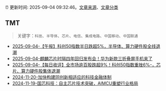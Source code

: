 :alarm_clock: 更新时间: 2025-09-04 09:32:46。[文章来源](/README.md)、[文章分类](/TAGS.md)

## TMT


> 关键字：`科技`、`半导体`、`芯片`、`电信`、`集成电路`、`中国移动`、`中国联通`



- [2025-09-04-【午报】科创50指数半日跌超5%，半导体、算力硬件股全线退潮](https://www.cls.cn/detail/2135374) 
- [2025-09-04-麒麟芯片时隔四年回归发布会！华为新款三折叠屏手机来了](https://www.cls.cn/detail/2135652) 
- [2025-09-04-【每日收评】全市场逾百股跌超9%！科创50指数重挫6%-，芯片、算力硬件股集体退潮](https://www.cls.cn/detail/2135687) 
- [2024-11-20-加快构建同创新相适应的科技金融体制](https://xueqiu.com/9193403816/313561745) 
- [2024-11-19-国芯科技：自主芯片技术突破，AIMCU重塑行业格局](https://xueqiu.com/8151841495/313402043) 
